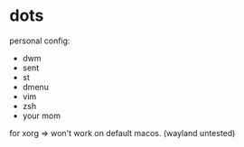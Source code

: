 # dots
personal config:
- dwm
- sent
- st
- dmenu
- vim
- zsh
- your mom

for xorg => won't work on default macos.
(wayland untested)


